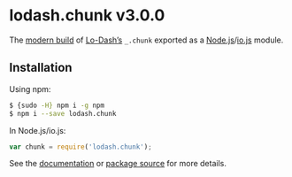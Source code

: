 # lodash.chunk v3.0.0

The [modern build](https://github.com/lodash/lodash/wiki/Build-Differences) of [Lo-Dash’s](https://lodash.com/) `_.chunk` exported as a [Node.js](http://nodejs.org/)/[io.js](https://iojs.org/) module.

## Installation

Using npm:

```bash
$ {sudo -H} npm i -g npm
$ npm i --save lodash.chunk
```

In Node.js/io.js:

```js
var chunk = require('lodash.chunk');
```

See the [documentation](https://lodash.com/docs#chunk) or [package source](https://github.com/lodash/lodash/blob/3.0.0-npm-packages/lodash.chunk/index.js) for more details.
